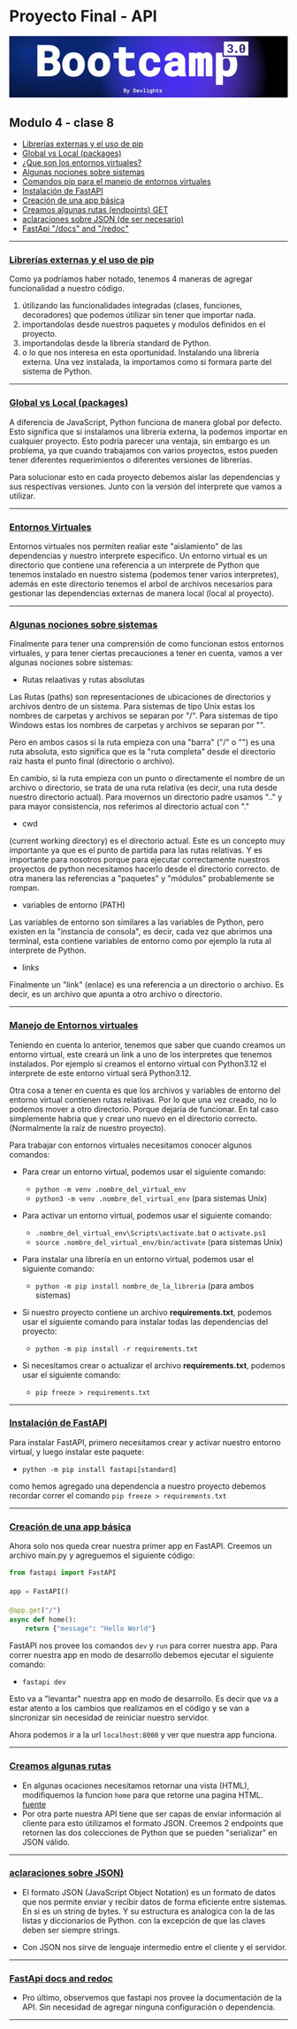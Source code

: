 # Proyecto Final - API

![banner](README/bootcamp3.png)

## Modulo 4 - clase 8

- [Librerías externas y el uso de pip](#librerías-externas-y-el-uso-de-pip)
- [Global vs Local (packages)](#global-vs-local-packages)
- [¿Que son los entornos virtuales?](#entornos-virtuales)
- [Algunas nociones sobre sistemas](#algunas-nociones-sobre-sistemas)
- [Comandos pip para el manejo de entornos virtuales](#manejo-de-entornos-virtuales)
- [Instalación de FastAPI](#instalación-de-fastapi)
- [Creación de una app básica](#creación-de-una-app-básica)
- [Creamos algunas rutas (endpoints) GET](#creamos-algunas-rutas)
- [aclaraciones sobre JSON (de ser necesario)](#aclaraciones-sobre-json)
- [FastApi "/docs" and "/redoc"](#fastapi-docs-and-redoc)

---

### [Librerías externas y el uso de pip](.)

Como ya podríamos haber notado, tenemos 4 maneras de agregar funcionalidad a nuestro
código.

1. útilizando las funcionalidades integradas (clases, funciones, decoradores) que
   podemos útilizar sin tener que importar nada.
1. importandolas desde nuestros paquetes y modulos definidos en el proyecto.
1. importandolas desde la librería standard de Python.
1. o lo que nos interesa en esta oportunidad. Instalando una librería externa. Una
   vez instalada, la importamos como si formara parte del sistema de Python.

---

### [Global vs Local (packages)](.)

A diferencia de JavaScript, Python funciona de manera global por defecto. Esto
significa que si instalamos una librería externa, la podemos importar en cualquier
proyecto. Esto podría parecer una ventaja, sin embargo es un problema, ya que cuando
trabajamos con varios proyectos, estos pueden tener diferentes requerimientos o
diferentes versiones de librerías.

Para solucionar esto en cada proyecto debemos aislar las dependencias y sus respectivas
versiones. Junto con la versión del interprete que vamos a utilizar.

---

### [Entornos Virtuales](.)

Entornos virtuales nos permiten realiar este "aislamiento" de las dependencias y
nuestro interprete especifico.
Un entorno virtual es un directorio que contiene una referencia a un interprete de
Python que tenemos instalado en nuestro sistema (podemos tener varios interpretes),
además en este directorio tenemos el arbol de archivos necesarios para gestionar
las dependencias externas de manera local (local al proyecto).

---

### [Algunas nociones sobre sistemas](.)

Finalmente para tener una comprensión de como funcionan estos entornos virtuales,
y para tener ciertas precauciones a tener en cuenta, vamos a ver algunas nociones
sobre sistemas:

- Rutas relaativas y rutas absolutas

Las Rutas (paths) son representaciones de ubicaciones de directorios y archivos
dentro de un sistema. Para sistemas de tipo Unix estas los nombres de carpetas y
archivos se separan por "/". Para sistemas de tipo Windows estas
los nombres de carpetas y archivos se separan por "\".

Pero en ambos casos si la ruta empieza con una "barra" ("/" o "\") es una ruta
absoluta, esto significa que es la "ruta completa" desde el directorio raiz hasta
el punto final (directorio o archivo).

En cambio, si la ruta empieza con un punto o directamente el nombre de un archivo
o directorio, se trata de una ruta relativa (es decir, una ruta desde nuestro
directorio actual). Para movernos un directorio padre usamos "\.\." y para mayor
consistencia, nos referimos al directorio actual con "."

- cwd

(current working directory) es el directorio actual. Este es un concepto muy
importante ya que es el punto de partida para las rutas relativas. Y es importante
para nosotros porque para ejecutar correctamente nuestros proyectos de python
necesitamos hacerlo desde el directorio correcto. de otra manera las referencias
a "paquetes" y "módulos" probablemente se rompan.

- variables de entorno (PATH)

Las variables de entorno son similares a las variables de Python, pero existen en
la "instancia de consola", es decir, cada vez que abrimos una terminal, esta contiene
variables de entorno como por ejemplo la ruta al interprete de Python.

- links

Finalmente un "link" (enlace) es una referencia a un directorio o archivo. Es decir,
es un archivo que apunta a otro archivo o directorio.

---

### [Manejo de Entornos virtuales](.)

Teniendo en cuenta lo anterior, tenemos que saber que cuando creamos un entorno
virtual, este creará un link a uno de los interpretes que tenemos instalados.
Por ejemplo si creamos el entorno virtual con Python3.12 el interprete de este
entorno virtual será Python3.12.

Otra cosa a tener en cuenta es que los archivos y variables de entorno del entorno
virtual contienen rutas relativas. Por lo que una vez creado, no lo podemos mover
a otro directorio. Porque dejaría de funcionar. En tal caso simplemente habria que
y crear uno nuevo en el directorio correcto. (Normalmente la raíz de nuestro proyecto).

Para trabajar con entornos virtuales necesitamos conocer algunos comandos:

- Para crear un entorno virtual, podemos usar el siguiente comando:

  - `python -m venv .nombre_del_virtual_env`
  - `python3 -m venv .nombre_del_virtual_env` (para sistemas Unix)

- Para activar un entorno virtual, podemos usar el siguiente comando:

  - `.nombre_del_virtual_env\Scripts\activate.bat` o `activate.ps1`
  - `source .nombre_del_virtual_env/bin/activate` (para sistemas Unix)

- Para instalar una librería en un entorno virtual, podemos usar el siguiente comando:

  - `python -m pip install nombre_de_la_libreria` (para ambos sistemas)

- Si nuestro proyecto contiene un archivo **requirements.txt**, podemos usar el
  siguiente comando para instalar todas las dependencias del proyecto:

  - `python -m pip install -r requirements.txt`

- Si necesitamos crear o actualizar el archivo **requirements.txt**, podemos
  usar el siguiente comando:

  - `pip freeze > requirements.txt`

---

### [Instalación de FastAPI](.)

Para instalar FastAPI, primero necesitamos crear y activar nuestro entorno virtual,
y luego instalar este paquete:

- `python -m pip install fastapi[standard]`

como hemos agregado una dependencia a nuestro proyecto debemos recordar correr
el comando `pip freeze > requirements.txt`

---

### [Creación de una app básica](.)

Ahora solo nos queda crear nuestra primer app en FastAPI. Creemos un archivo
main.py y agreguemos el siguiente código:

```python
from fastapi import FastAPI

app = FastAPI()

@app.get("/")
async def home():
    return {"message": "Hello World"}
```

FastAPI nos provee los comandos `dev` y `run` para correr nuestra app.
Para correr nuestra app en modo de desarrollo debemos ejecutar el siguiente comando:

- `fastapi dev`

Esto va a "levantar" nuestra app en modo de desarrollo. Es decir que va a estar
atento a los cambios que realizamos en el código y se van a sincronizar sin necesidad
de reiniciar nuestro servidor.

Ahora podemos ir a la url `localhost:8000` y ver que nuestra app funciona.

---

### [Creamos algunas rutas](.)

- En algunas ocaciones necesitamos retornar una vista (HTML), modifiquemos la funcion
  `home` para que retorne una pagina HTML.
  [fuente](https://fastapi.tiangolo.com/advanced/templates/)
- Por otra parte nuestra API tiene que ser capas de enviar información al cliente
  para esto útilizamos el formato JSON. Creemos 2 endpoints que retornen las dos
  colecciones de Python que se pueden "serializar" en JSON válido.

---

### [aclaraciones sobre JSON)](.)

- El formato JSON (JavaScript Object Notation) es un formato de datos que nos permite
  enviar y recibir datos de forma eficiente entre sistemas. En si es un string de
  bytes. Y su estructura es analogica con la de las listas y diccionarios de Python.
  con la excepción de que las claves deben ser siempre strings.

- Con JSON nos sirve de lenguaje intermedio entre el cliente y el servidor.

---

### [FastApi docs and redoc](.)

- Pro último, observemos que fastapi nos provee la documentación de la API.
  Sin necesidad de agregar ninguna configuración o dependencia.

---
